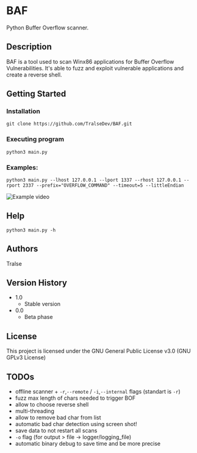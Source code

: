 # BAF

Python Buffer Overflow scanner.

## Description

BAF is a tool used to scan Winx86 applications for Buffer Overflow Vulnerabilities. It's able to fuzz and exploit vulnerable applications and create a reverse shell.

## Getting Started

### Installation
```
git clone https://github.com/TralseDev/BAF.git
```

### Executing program
```
python3 main.py
```

### Examples:
```
python3 main.py --lhost 127.0.0.1 --lport 1337 --rhost 127.0.0.1 --rport 2337 --prefix="OVERFLOW_COMMAND" --timeout=5 --littleEndian
```

![Example video](https://github.com/TralseDev/BAF/blob/main/examples/example.GIF)

## Help

```
python3 main.py -h
```

## Authors

Tralse

## Version History

* 1.0
    * Stable version
* 0.0
    * Beta phase

## License

This project is licensed under the GNU General Public License v3.0 (GNU GPLv3 License)

## TODOs
- offline scanner + `-r`,`--remote` / `-i`,`--internal` flags (standart is `-r`)
- fuzz max length of chars needed to trigger BOF
- allow to choose reverse shell
- multi-threading
- allow to remove bad char from list
- automatic bad char detection using screen shot!
- save data to not restart all scans
- `-o` flag (for output > file -> logger/logging_file)
- automatic binary debug to save time and be more precise
